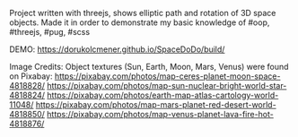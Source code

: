 Project written with threejs, shows elliptic path and rotation of 3D space objects. 
Made it in order to demonstrate my basic knowledge of #oop, #threejs, #pug, #scss

DEMO:
https://dorukolcmener.github.io/SpaceDoDo/build/

Image Credits:
Object textures (Sun, Earth, Moon, Mars, Venus) were found on Pixabay:
https://pixabay.com/photos/map-ceres-planet-moon-space-4818828/
https://pixabay.com/photos/map-sun-nuclear-bright-world-star-4818824/
https://pixabay.com/photos/earth-map-atlas-cartology-world-11048/
https://pixabay.com/photos/map-mars-planet-red-desert-world-4818850/
https://pixabay.com/photos/map-venus-planet-lava-fire-hot-4818876/
